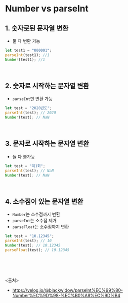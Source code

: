 # Number vs parseInt

## 1. 숫자로된 문자열 변환

- 둘 다 변환 가능

```js
let test1 = "000001";
parseInt(test1); //1
Number(test1); //1
```

<br/>

## 2. 숫자로 시작하는 문자열 변환

- `parseInt`만 변환 가능

```js
let test = "2020년도";
parseInt(test); // 2020
Number(test); // NaN
```

<br/>

## 3. 문자로 시작하는 문자열 변환

- 둘 다 불가능

```js
let test = "제1회";
parseInt(test); // NaN
Number(test); // NaN
```

<br/>

## 4. 소수점이 있는 문자열 변환

- `Number`는 소수점까지 변환
- `parseInt`는 소수점 제거
- `parseFloat`는 소수점까지 변환

```js
let test = "10.12345";
parseInt(test); // 10
Number(test); // 10.12345
parseFloat(test); // 10.12345
```

<br/>
<br/>
<br/>

<출처>

- https://velog.io/@blackwidow/parseInt%EC%99%80-Number%EC%9D%98-%EC%B0%A8%EC%9D%B4
